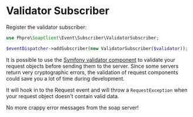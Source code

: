 # Validator Subscriber

Register the validator subscriber:

```php
use Phpro\SoapClient\Event\Subscriber\ValidatorSubscriber;

$eventDispatcher->addSubscriber(new ValidatorSubscriber($validator));
```

It is possible to use the [Symfony validator component](https://symfony.com/doc/current/components/validator.html)
to validate your request objects before sending them to the server.
Since some servers return very cryptographic errors, 
the validation of request components could save you a lot of time during development.

It will hook in to the Request event and will throw a `RequestException`
when your request object doesn't contain valid data.

No more crappy error messages from the soap server!

